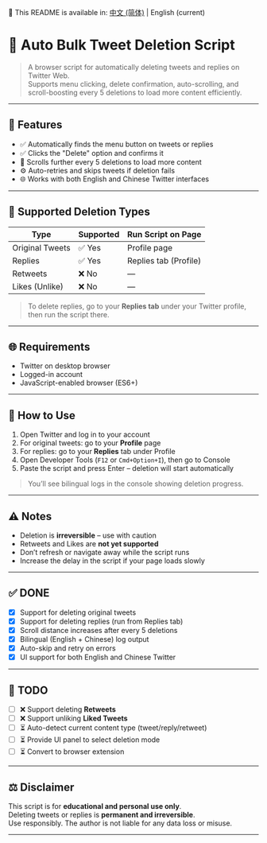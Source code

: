 📄 This README is available in: [中文 (简体)](./README.zh.md) | English (current)

# 🧹 Auto Bulk Tweet Deletion Script

> A browser script for automatically deleting tweets and replies on Twitter Web.  
> Supports menu clicking, delete confirmation, auto-scrolling, and scroll-boosting every 5 deletions to load more content efficiently.

---

## 🧩 Features

- ✅ Automatically finds the menu button on tweets or replies  
- ✅ Clicks the "Delete" option and confirms it  
- 🔁 Scrolls further every 5 deletions to load more content  
- ⚙️ Auto-retries and skips tweets if deletion fails  
- 🌐 Works with both English and Chinese Twitter interfaces

---

## 🧭 Supported Deletion Types

| Type           | Supported | Run Script on Page     |
|----------------|-----------|------------------------|
| Original Tweets | ✅ Yes    | Profile page           |
| Replies         | ✅ Yes    | Replies tab (Profile)  |
| Retweets        | ❌ No     | —                      |
| Likes (Unlike)  | ❌ No     | —                      |

> To delete replies, go to your **Replies tab** under your Twitter profile, then run the script there.

---

## 🌐 Requirements

- Twitter on desktop browser  
- Logged-in account  
- JavaScript-enabled browser (ES6+)

---

## 🚀 How to Use

1. Open Twitter and log in to your account  
2. For original tweets: go to your **Profile** page  
3. For replies: go to your **Replies** tab under Profile  
4. Open Developer Tools (`F12` or `Cmd+Option+I`), then go to Console  
5. Paste the script and press Enter – deletion will start automatically  

> You’ll see bilingual logs in the console showing deletion progress.

---

## ⚠️ Notes

- Deletion is **irreversible** – use with caution  
- Retweets and Likes are **not yet supported**  
- Don’t refresh or navigate away while the script runs  
- Increase the delay in the script if your page loads slowly  

---

## ✅ DONE

- [x] Support for deleting original tweets  
- [x] Support for deleting replies (run from Replies tab)  
- [x] Scroll distance increases after every 5 deletions  
- [x] Bilingual (English + Chinese) log output  
- [x] Auto-skip and retry on errors  
- [x] UI support for both English and Chinese Twitter

---

## 🔧 TODO

- [ ] ❌ Support deleting **Retweets**  
- [ ] ❌ Support unliking **Liked Tweets**  
- [ ] ⏳ Auto-detect current content type (tweet/reply/retweet)  
- [ ] ⏳ Provide UI panel to select deletion mode  
- [ ] ⏳ Convert to browser extension

---

## ⚖️ Disclaimer

This script is for **educational and personal use only**.  
Deleting tweets or replies is **permanent and irreversible**.  
Use responsibly. The author is not liable for any data loss or misuse.

---